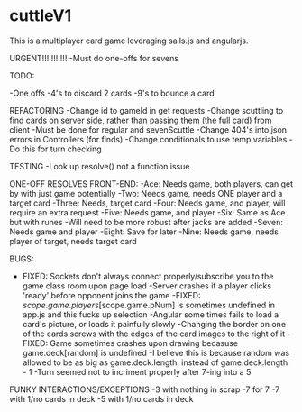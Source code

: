 # cuttleV1

This is a multiplayer card game leveraging sails.js and angularjs.

URGENT!!!!!!!!!!!
-Must do one-offs for sevens

TODO:

-One offs
	-4's to discard 2 cards
	-9's to bounce a card

REFACTORING
-Change id to gameId in get requests
-Change scuttling to find cards on server side, rather than passing them (the full card) from client
	-Must be done for regular and sevenScuttle
-Change 404's into json errors in Controllers (for finds)
-Change conditionals to use temp variables
	-Do this for turn checking

TESTING
-Look up resolve() not a function issue

ONE-OFF RESOLVES FRONT-END:
-Ace: Needs game, both players, can get by with just game potentially
-Two: Needs game, needs ONE player and a target card
-Three: Needs, target card
-Four: Needs game, and player, will require an extra request
-Five: Needs game, and player
-Six: Same as Ace but with runes
	-Will need to be more robust after jacks are added
-Seven: Needs game and player
-Eight: Save for later
-Nine: Needs game, needs player of target, needs target card

BUGS:
- FIXED: Sockets don't always connect properly/subscribe you to the game class room upon page load
-Server crashes if a player clicks 'ready' before opponent joins the game
-FIXED: $scope.game.players[$scope.game.pNum] is sometimes undefined in app.js and this fucks up selection
-Angular some times fails to load a card's picture, or loads it painfully slowly
-Changing the border on one of the cards screws with the edges of the card images to the right of it
-FIXED: Game sometimes crashes upon drawing becasuse game.deck[random] is undefined
	-I believe this is because random was allowed to be as big as game.deck.length, instead of game.deck.length - 1
-Turn seemed not to incriment properly after 7-ing into a 5

FUNKY INTERACTIONS/EXCEPTIONS
-3 with nothing in scrap
-7 for 7
-7 with 1/no cards in deck
-5 with 1/no cards in deck